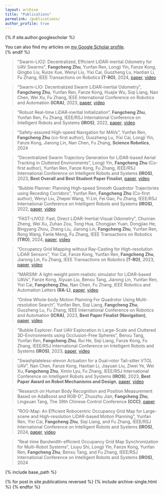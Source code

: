 ```yaml
---
layout: archive
title: "Publications"
permalink: /publications/
author_profile: true
---
```

{% if site.author.googlescholar %}
  <div class="wordwrap">You can also find my articles on <a href="{{site.author.googlescholar}}">my Google Scholar profile</a>.</div>
{% endif %}

>"Swarm-LIO2: Decentralized, Efficient LiDAR-inertial Odometry for UAV Swarms", **Fangcheng Zhu**, Yunfan Ren, Longji Yin, Fanze Kong, Qingbo Liu, Ruize Xue, Wenyi Liu, Yixi Cai, Guozheng Lu, Haotian Li, Fu Zhang, IEEE Transactions on Robotics **(T-RO)**, 2024,  [paper](https://arxiv.org/pdf/2409.17798), [video](https://youtu.be/Q7cJ9iRhlrY?si=IX8-EYWIri9cCsqk)



>"Swarm-LIO: Decentralized Swarm LiDAR-inertial Odometry", **Fangcheng Zhu**, Yunfan Ren, Fanze Kong, Huajie Wu, Siqi Liang, Nan Chen, Wei Xu, Fu Zhang, IEEE International Conference on Robotics and Automation **(ICRA)**, 2023,  [paper](https://arxiv.org/abs/2209.06628), [video](https://youtu.be/MxeoKVXrmEs?si=kALhe8zFAKjvvuAJ)



>”Robust Real-time LiDAR-inertial Initialization”, **Fangcheng Zhu**, Yunfan Ren, Fu Zhang, IEEE/RSJ International Conference on Intelligent Robots and Systems **(IROS)**, 2022, [paper](https://arxiv.org/abs/2202.11006), [video](https://youtu.be/WiHgcPpKwvU?si=QWxIVTfe0XeEjcuS)



>“Safety-assured High-speed Navigation for MAVs”, Yunfan Ren, **Fangcheng Zhu** (co-first author), Guozheng Lu, Yixi Cai, Longji Yin, Fanze Kong, Jiarong
>Lin, Nan Chen, Fu Zhang, **Science Robotics**, 2024



>”Decentralized Swarm Trajectory Generation for LiDAR-based Aerial Tracking in Cluttered Environments”, Longji Yin, **Fangcheng Zhu** (Co-first author), Yunfan Ren, Fanze Kong, Fu Zhang, IEEE/RSJ International Conference on Intelligent Robots and Systems **(IROS)**, 2023, **Best Overall and Best Student Paper Finalist**, [paper](https://ieeexplore.ieee.org/abstract/document/10341567), [video](https://youtu.be/04-ls0PHkuU?si=f30NZkNNv_29wxvY)



>”Bubble Planner: Planning High-speed Smooth Quadrotor Trajectories using Receding Corridors”, Yunfan Ren, **Fangcheng Zhu** (Co-first author), Wenyi Liu, Zhepei Wang, Yi Lin, Fei Gao, Fu Zhang, IEEE/RSJ International Conference on Intelligent Robots and Systems **(IROS)**, 2022, [paper](https://arxiv.org/abs/2202.12177), [video](https://youtu.be/GpATPwibJ1k?si=_nAQc1VFb3s2xYAs)



>“FAST-LIVO2: Fast, Direct LiDAR-Inertial-Visual Odometry”, Chunran Zheng, Wei Xu, Zuhao Zou, Tong Hua, Chongjian Yuan, Dongjiao He, Bingyang Zhou, Zheng Liu, Jiarong Lin, **Fangcheng Zhu**, Yunfan Ren, Rong Wang, Fanle Meng, Fu Zhang, IEEE Transactions on Robotics **(TRO)**, 2024, [paper](https://www.arxiv.org/abs/2408.14035), [video](https://youtu.be/6dF2DzgbtlY?si=j0unEj2YN0_qhuXy)



>”Occupancy Grid Mapping without Ray-Casting for High-resolution LiDAR Sensors”, Yixi Cai, Fanze Kong, Yunfan Ren, **Fangcheng Zhu**, Jiarong Lin, Fu Zhang, IEEE Transactions on Robotics **(T-RO)**, 2023, [paper](https://arxiv.org/abs/2307.08493), [video](https://youtu.be/m5QQPbkYYnA?si=sthOEobTUBqg0Tzc)



>”MARSIM: A light-weight point-realistic simulator for LiDAR-based UAVs”, Fanze Kong, Xiyuan Liu, Benxu Tang, Jiarong Lin, Yunfan Ren, Yixi Cai, **Fangcheng Zhu**, Nan Chen, Fu Zhang, IEEE Robotics and Automation Letters **(RA-L)**, [paper](https://arxiv.org/abs/2211.10716), [video](https://youtu.be/hiRtcq-5lN0?si=w-ylK11S0hc97fYo)



>”Online Whole-body Motion Planning For Quadrotor Using Multi-resolution Search”, Yunfan Ren, Siqi Liang, **Fangcheng Zhu**, Guozheng Lu, Fu Zhang, IEEE International Conference on Robotics and Automation **(ICRA)**, 2023, **Best Paper Finalist (Navigation)**, [paper](https://arxiv.org/abs/2209.06761), [video](https://youtu.be/0q5mA9vijMY?si=xJ9jF8cE1sA_9ij7)



>”Bubble Explorer: Fast UAV Exploration in Large-Scale and Cluttered 3D-Environments using Occlusion-Free Spheres”, Benxu Tang, Yunfan Ren, **Fangcheng Zhu**, Rui He, Siqi Liang, Fanze Kong, Fu Zhang, IEEE/RSJ International Conference on Intelligent Robots and Systems **(IROS)**, 2023, [paper](https://arxiv.org/abs/2304.00852), [video](https://youtu.be/4FqgNSbrx04?si=Kj7dBH5SVpQBGDIH)



>”Swashplateless-elevon Actuation for a Dual-rotor Tail-sitter VTOL UAV”, Nan Chen, Fanze Kong, Haotian Li, Jiayuan Liu, Ziwei Ye, Wei Xu, **Fangcheng Zhu**, Ximin Lyu, Fu Zhang, IEEE/RSJ International Conference on Intelligent Robots and Systems **(IROS)**, 2023, **Best Paper Award on Robot Mechanisms and Design**, [paper](https://arxiv.org/abs/2309.13559), [video](https://youtu.be/Sx9Rk4Zf7sQ?si=PWtvP1zk95OJ1SA3)



>”Research on Human Body Recognition and Position Measurement Based on AdaBoost and RGB-D”, Zhuozhu Jian, **Fangcheng Zhu**, Lingxuan Tang, The 39th Chinese Control Conference **(CCC)**, [paper](https://ieeexplore.ieee.org/document/9188572)



>”ROG-Map: An Efficient Robocentric Occupancy Grid Map for Large-scene and High-resolution LiDAR-based Motion Planning”, Yunfan Ren, Yixi Cai, **Fangcheng Zhu**, Siqi Liang, and Fu Zhang, IEEE/RSJ International Conference on Intelligent Robots and Systems **(IROS)**, 2024, [paper](https://arxiv.org/abs/2302.14819), [video](https://youtu.be/eDkwGXCea7w?si=8ucQ9tuvnN-Zj8Tu)



>"Real-time Bandwidth-efficient Occupancy Grid Map Synchronization for Multi-Robot Systems", Liuyu Shi, Longji Yin, Fanze Kong, Yunfan Ren, **Fangcheng Zhu**, Benxu Tang, and Fu Zhang, IEEE/RSJ International Conference on Intelligent Robots and Systems **(IROS)**, 2024



{% include base_path %}

{% for post in site.publications reversed %}
  {% include archive-single.html %}
{% endfor %}
